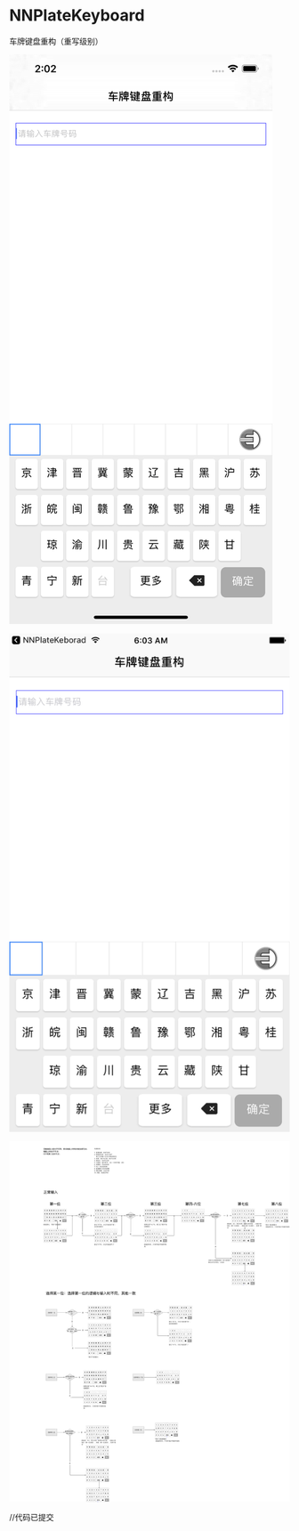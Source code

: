 # NNPlateKeyboard
车牌键盘重构（重写级别）

![iPhone X](https://github.com/shang1219178163/NNPlateKeyboard/blob/master/Screen%20Shot/Screen%20Shot%20-%20iPhone%20Xs%20Max.png?raw=true)

![iPhone](https://github.com/shang1219178163/NNPlateKeyboard/blob/master/Screen%20Shot/Screen%20Shot%20-%20iPhone%206s%20Plus.png?raw=true)

![键盘逻辑](https://github.com/shang1219178163/NNPlateKeyboard/blob/master/%E9%94%AE%E7%9B%98%E9%80%BB%E8%BE%91.png?raw=true)

//代码已提交   